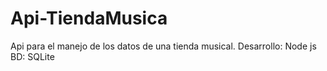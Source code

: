 # Api-TiendaMusica
Api para el manejo de los datos de una tienda musical. Desarrollo: Node js BD: SQLite
